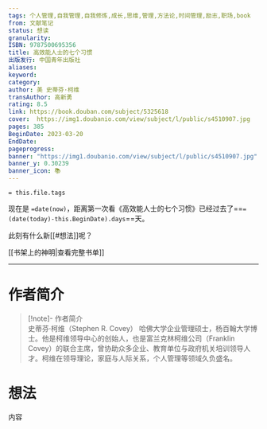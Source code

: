 ```yaml
---
tags: 个人管理,自我管理,自我修炼,成长,思维,管理,方法论,时间管理,励志,职场,book
from: 文献笔记
status: 想读
granularity: 
ISBN: 9787500695356
title: 高效能人士的七个习惯
出版发行: 中国青年出版社
aliases: 
keyword: 
category: 
author: 美 史蒂芬·柯维
transAuthor: 高新勇
rating: 8.5
link: https://book.douban.com/subject/5325618
cover:  https://img1.doubanio.com/view/subject/l/public/s4510907.jpg
pages: 385
BeginDate: 2023-03-20
EndDate:
pageprogress:
banner: "https://img1.doubanio.com/view/subject/l/public/s4510907.jpg"
banner_y: 0.30239
banner_icon: 📚
---
```


```
= this.file.tags
```

现在是 `=date(now)`，距离第一次看《高效能人士的七个习惯》已经过去了==`=(date(today)-this.BeginDate).days`==天。

此刻有什么新[[#想法]]呢？

[[书架上的神明|查看完整书单]]

---
# 作者简介

> [!note]- 作者简介\
> 史蒂芬·柯维（Stephen R. Covey）
哈佛大学企业管理硕士，杨百翰大学博士。他是柯维领导中心的创始人，也是富兰克林柯维公司（Franklin Covey）的联合主席，曾协助众多企业、教育单位与政府机关培训领导人才。柯维在领导理论，家庭与人际关系，个人管理等领域久负盛名。

>
>

# 想法

内容